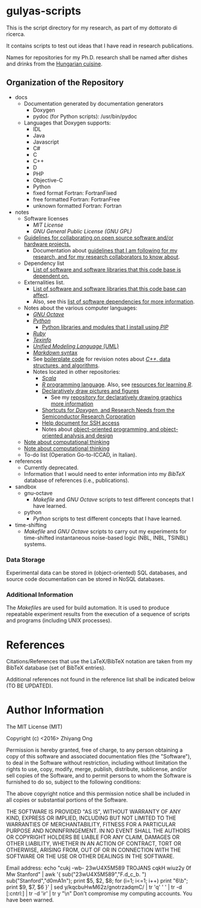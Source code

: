 # gulyas-scripts
This is the script directory for my research, as part of my dottorato di ricerca.

It contains scripts to test out ideas that I have read in research publications.

Names for repositories for my Ph.D. research shall be named after dishes and drinks from the [Hungarian cuisine](https://en.wikipedia.org/wiki/Hungarian_cuisine).


## Organization of the Repository

+ docs
	- Documentation generated by documentation generators
		* Doxygen
		* pydoc (for Python scripts): /usr/bin/pydoc
	- Languages that Doxygen supports:
		* IDL
		* Java
		* Javascript
		* C#
		* C
		* C++
		* D
		* PHP
		* Objective-C
		* Python
		* fixed format Fortran: FortranFixed
		* free formatted Fortran: FortranFree
		* unknown formatted Fortran: Fortran
+ notes
	- Software licenses
		* *MIT License*
		* *GNU General Public License (GNU GPL)*
	- [Guidelines for collaborating on open source software and/or hardware
		projects.](https://github.com/eda-ricercatore/gulyas-scripts/tree/master/notes/guidelines)
		* Documentation about [guidelines that I am following for my research,
			and for my research collaborators to know about](https://github.com/eda-ricercatore/gulyas-scripts/blob/master/notes/guidelines/guidelines.pdf).
	- Dependency list
		* [List of software and software libraries that this code base is dependent on.](https://github.com/eda-ricercatore/gulyas-scripts/blob/master/notes/dependency_list.md)
	- Externalities list.
		* [List of software and software libraries that this code base can affect](https://github.com/eda-ricercatore/gulyas-scripts/blob/master/notes/externalities.md).
		* Also, see this [list of software dependencies for more information](https://github.com/eda-ricercatore/boilerplate-code/blob/master/notes/miscellaneo/software-dependencies.md).
	- Notes about the various computer languages:
		* [*GNU Octave*](https://github.com/eda-ricercatore/gulyas-scripts/blob/master/notes/computer-languages/gnu-octave.md)
		* [*Python*](https://github.com/eda-ricercatore/gulyas-scripts/blob/master/notes/computer-languages/python.md)
			+ [Python libraries and modules that I install using *PIP*](https://github.com/eda-ricercatore/gulyas-scripts/blob/master/notes/computer-languages/pip-modules.md)
		* [*Ruby*](https://github.com/eda-ricercatore/gulyas-scripts/blob/master/notes/computer-languages/ruby.md)
		* [*Texinfo*](https://github.com/eda-ricercatore/gulyas-scripts/blob/master/notes/computer-languages/texinfo.md)
		* [*Unified Modeling Language* (UML)](https://github.com/eda-ricercatore/gulyas-scripts/blob/master/notes/computer-languages/uml.md)
		* [*Markdown* syntax](https://github.com/eda-ricercatore/gulyas-scripts/blob/master/notes/computer-languages/markdown-syntax.md)
		* See [boilerplate code](https://github.com/eda-ricercatore/boilerplate-code) for revision notes about [*C++*, data structures, and algorithms](https://github.com/eda-ricercatore/boilerplate-code/blob/master/notes/report/data-structures_n_algor.pdf).
		* Notes located in other repositories:
			+ [*Scala*](https://github.com/eda-ricercatore/sardegna-scala/blob/master/notes/scala-notes.md)
			+ [*R* programming language](https://github.com/eda-ricercatore/rosario-r/blob/master/notes/data_analytics_with_r.md). Also, see [resources for learning *R*](https://github.com/eda-ricercatore/rosario-r).
			+ [Declaratively draw pictures and figures](https://github.com/eda-ricercatore/gulyas-scripts/blob/master/notes/cheat-sheets/drawing-graphics.md)
				- See my [repository for declaratively drawing graphics more information](https://github.com/eda-ricercatore/baklava-graphics)
			+ [Shortcuts for *Doxygen*, and Research Needs from the Semiconductor Research Corporation](https://github.com/eda-ricercatore/boilerplate-code/blob/master/notes/to-do-list.md)
			+ [Help document for SSH access](https://github.com/eda-ricercatore/gulyas-scripts/blob/master/notes/cheat-sheets/unix-like-os/ssh_unix_cmds.md)
			+ Notes about [object-oriented programming, and object-oriented analysis and design](https://github.com/eda-ricercatore/boilerplate-code/blob/master/notes/miscellaneo/comments.md)
	- [Note about computational thinking](https://github.com/eda-ricercatore/gulyas-scripts/blob/master/notes/cheat-sheets/thinking-paradigms/computational_thinking.md)
	- [Note about computational thinking](https://github.com/eda-ricercatore/gulyas-scripts/blob/master/notes/cheat-sheets/thinking-paradigms/computational_thinking.md)
	- To-do list (Operation Go-to-ICCAD, in Italian).
+ references
	- Currently deprecated.
	- Information that I would need to enter information into my
		*BibTeX* database of references (i.e., publications).
+ sandbox
	- gnu-octave
		* *Makefile* and *GNU Octave* scripts to test different
			concepts that I have learned.
	- python
		* *Python* scripts to test different concepts that I have
			learned.
+ time-shifting
	- *Makefile* and *GNU Octave* scripts to carry out my experiments
		for time-shifted instantaneous noise-based logic
		(NBL, INBL, TSINBL) systems.





### Data Storage


Experimental data can be stored in (object-oriented) SQL databases,
	and source code documentation can be stored in NoSQL databases.







### Additional Information

The *Makefile*s are used for build automation. It is used to produce
	repeatable experiment results from the execution of a sequence of
		scripts and programs (including UNIX processes).







#	References

Citations/References that use the LaTeX/BibTeX notation are taken from my
	BibTeX database (set of BibTeX entries).

Additional references not found in the reference list shall be indicated below (TO BE UPDATED).






#	Author Information

The MIT License (MIT)

Copyright (c) <2016> Zhiyang Ong

Permission is hereby granted, free of charge, to any person obtaining a copy of this software and associated documentation files (the "Software"), to deal in the Software without restriction, including without limitation the rights to use, copy, modify, merge, publish, distribute, sublicense, and/or sell copies of the Software, and to permit persons to whom the Software is furnished to do so, subject to the following conditions:

The above copyright notice and this permission notice shall be included in all copies or substantial portions of the Software.

THE SOFTWARE IS PROVIDED "AS IS", WITHOUT WARRANTY OF ANY KIND, EXPRESS OR IMPLIED, INCLUDING BUT NOT LIMITED TO THE WARRANTIES OF MERCHANTABILITY, FITNESS FOR A PARTICULAR PURPOSE AND NONINFRINGEMENT. IN NO EVENT SHALL THE AUTHORS OR COPYRIGHT HOLDERS BE LIABLE FOR ANY CLAIM, DAMAGES OR OTHER LIABILITY, WHETHER IN AN ACTION OF CONTRACT, TORT OR OTHERWISE, ARISING FROM, OUT OF OR IN CONNECTION WITH THE SOFTWARE OR THE USE OR OTHER DEALINGS IN THE SOFTWARE.

Email address: echo "cukj -wb- 23wU4X5M589 TROJANS cqkH wiuz2y 0f Mw Stanford" | awk '{ sub("23wU4X5M589","F.d_c_b. ") sub("Stanford","d0mA1n"); print $5, $2, $8; for (i=1; i<=1; i++) print "6\b"; print $9, $7, $6 }' | sed y/kqcbuHwM62z/gnotrzadqmC/ | tr 'q' ' ' | tr -d [:cntrl:] | tr -d 'ir' | tr y "\n"		Don't compromise my computing accounts. You have been warned.
